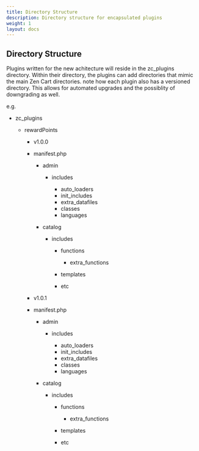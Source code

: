 ```yaml
---
title: Directory Structure
description: Directory structure for encapsulated plugins 
weight: 1 
layout: docs
---
```


## Directory Structure

Plugins written for the new achitecture will reside in the zc_plugins directory.
Within their directory, the plugins can add directories that mimic the main Zen Cart directories.
note how each plugin also has a versioned directory. This allows for automated upgrades and the possiblity
of downgrading as well.

e.g.

- zc_plugins

  - rewardPoints

    - v1.0.0
    - manifest.php

      - admin

        - includes

          - auto_loaders
          - init_includes
          - extra_datafiles
          - classes
          - languages

      - catalog

        - includes

          - functions

            - extra_functions

          - templates
          - etc

    - v1.0.1
    - manifest.php

      - admin

        - includes

          - auto_loaders
          - init_includes
          - extra_datafiles
          - classes
          - languages

      - catalog

        - includes

          - functions

            - extra_functions

          - templates
          - etc
